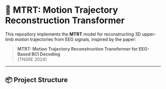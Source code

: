 # 🧠 MTRT: Motion Trajectory Reconstruction Transformer

This repository implements the **MTRT** model for reconstructing 3D upper-limb motion trajectories from EEG signals, inspired by the paper:

> **MTRT: Motion Trajectory Reconstruction Transformer for EEG-Based BCI Decoding**  
> (TNSRE 2024)

---

## 📦 Project Structure

